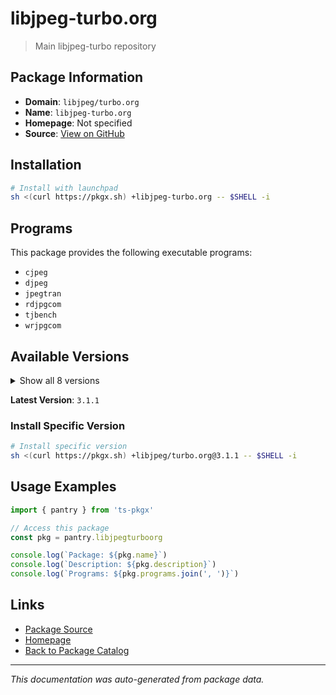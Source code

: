 # libjpeg-turbo.org

> Main libjpeg-turbo repository

## Package Information

- **Domain**: `libjpeg/turbo.org`
- **Name**: `libjpeg-turbo.org`
- **Homepage**: Not specified
- **Source**: [View on GitHub](https://github.com/pkgxdev/pantry/tree/main/projects/libjpeg-turbo.org/package.yml)

## Installation

```bash
# Install with launchpad
sh <(curl https://pkgx.sh) +libjpeg-turbo.org -- $SHELL -i
```

## Programs

This package provides the following executable programs:

- `cjpeg`
- `djpeg`
- `jpegtran`
- `rdjpgcom`
- `tjbench`
- `wrjpgcom`

## Available Versions

<details>
<summary>Show all 8 versions</summary>

- `3.1.1`, `3.1.0`, `3.0.4`, `3.0.3`, `3.0.2`
- `3.0.1`, `3.0.0`, `2.1.5.1`

</details>

**Latest Version**: `3.1.1`

### Install Specific Version

```bash
# Install specific version
sh <(curl https://pkgx.sh) +libjpeg/turbo.org@3.1.1 -- $SHELL -i
```

## Usage Examples

```typescript
import { pantry } from 'ts-pkgx'

// Access this package
const pkg = pantry.libjpegturboorg

console.log(`Package: ${pkg.name}`)
console.log(`Description: ${pkg.description}`)
console.log(`Programs: ${pkg.programs.join(', ')}`)
```

## Links

- [Package Source](https://github.com/pkgxdev/pantry/tree/main/projects/libjpeg-turbo.org/package.yml)
- [Homepage](#)
- [Back to Package Catalog](../package-catalog.md)

---

*This documentation was auto-generated from package data.*
